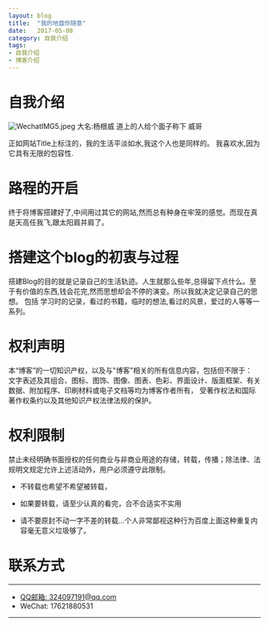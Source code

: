 ```yaml
---
layout: blog
title:  "我的地盘你随意"
date:   2017-05-08
category: 自我介绍
tags:
- 自我介绍
- 博客介绍
---
```


# 自我介绍
![WechatIMG5.jpeg](http://upload-images.jianshu.io/upload_images/1120896-53ad6a6ff6080564.jpeg?imageMogr2/auto-orient/strip%7CimageView2/2/w/150)
大名:杨根威
道上的人给个面子称下 威哥

正如网站Title上标注的，我的生活平淡如水,我这个人也是同样的。
我喜欢水,因为它具有无限的包容性.

# 路程的开启
终于将博客搭建好了,中间用过其它的网站,然而总有种身在牢笼的感觉。而现在真是天高任我飞,跟太阳肩并肩了。

# 搭建这个blog的初衷与过程
搭建Blog的目的就是记录自己的生活轨迹。人生就那么些年,总得留下点什么。至于有价值的东西,钱会花完,然而思想却会不停的演变。所以我就决定记录自己的思想。
包括 学习时的记录，看过的书籍，临时的想法,看过的风景，爱过的人等等一系列。


# 权利声明
 
本“博客”的一切知识产权，以及与"博客"相关的所有信息内容，包括但不限于： 文字表述及其组合、图标、图饰、图像、图表、色彩、界面设计、版面框架、有关数据、附加程序、印刷材料或电子文档等均为博客作者所有， 受著作权法和国际著作权条约以及其他知识产权法律法规的保护。

# 权利限制
 
禁止未经明确书面授权的任何商业与非商业用途的存储，转载，传播；除法律、法规明文规定允许上述活动外，用户必须遵守此限制。
 
* 不转载也希望不希望被转载，
 
* 如果要转载，请至少认真的看完，合不合适实不实用
 
* 请不要原封不动一字不差的转载...个人非常鄙视这种行为百度上面这种重复内容毫无意义垃圾够了。


# 联系方式

******
  
  * [QQ邮箱: 324097191@qq.com](mailto:324097191@qq.com)
  * WeChat: 17621880531
  
******



